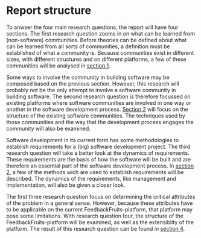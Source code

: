 # Report structure
To anwser the four main research questions, the report will have four sections. The first research question zooms in on what can be learned from (non-software) communities. Before theories can be defined about what can be learned from all sorts of communities, a definition must be established of what a community is. Because communities exist in different sizes, with different structures and on different platforms, a few of these communities will be analysed in [section 1](../communities.md).

Some ways to involve the community in building software may be composed based on the previous section. However, this research will probably not be the only attempt to involve a software community in building software.
The second research question is therefore focussed on existing platforms where software communities are involved in one way or another in the software development process.
[Section 2](../software-ecosystems.md) will focus on the structure of the existing software communities. The techniques used by those communities and the way that the development process engages the community will also be examined.

Software development in its current form has some methodologies to establish requirements for a (big) software development project.
The third research question will take a better look at the dynamics of requirements. These requirements are the basis of how the software will be built and are therefore an essential part of the software development process.
In [section 2](../requirements/README.md), a few of the methods wich are used to establish requirements will be described.
The dynamics of the requirements, like management and implementation, will also be given a closer look.

The first three research question focus on determining the critical attributes of the problem in a general sense. However, because these attributes have to be applicable on the current FeedbackFruits-platform, that platform may pose some limitations. With research question four, the structure of the FeedbackFruits-platform will be examined, as well as the extensiblity of the platform. The result of this research question can be found in [section 4](../fbf-ecosystem.md).
